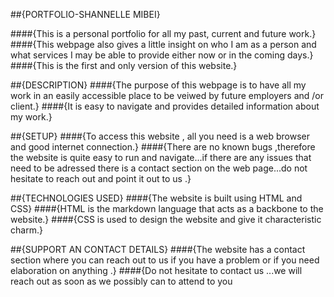 ##{PORTFOLIO-SHANNELLE MIBEI}

####{This is a personal portfolio for all my past, current and future work.}
####{This webpage also gives a little insight on who I am as a person and what services I may be able to provide either now or in the coming days.}
####{This is the first and only version of this website.}


##{DESCRIPTION}
####{The purpose of this webpage is to have all my work in an easily accessible place to be veiwed by future employers and /or client.}
####{It is easy to navigate and provides detailed information about my work.}

##{SETUP}
####{To access this website , all you need is a web browser and good internet connection.}
####{There are no known bugs ,therefore the website is quite easy to run and navigate...if there are any issues that need to be adressed there is a contact section on the web page...do not hesitate to reach out and point it out to us .}

##{TECHNOLOGIES USED}
####{The website is built using HTML and CSS}
####{HTML is the markdown language that acts as a backbone to the website.}
####{CSS is used to design the website and give it characteristic charm.}

##{SUPPORT AN CONTACT DETAILS}
####{The website has a contact section where you can reach out to us if you have a problem or if you need elaboration on anything .}
####{Do not hesitate to contact us ...we will reach out as soon as we possibly can to attend to you 